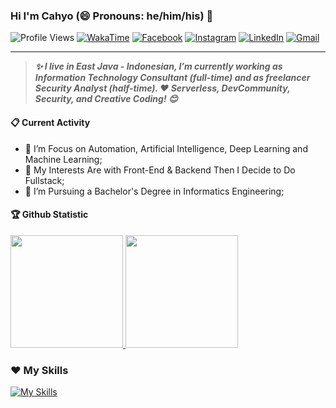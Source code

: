 ### Hi I'm Cahyo (😄 Pronouns: he/him/his) 👋

![Profile Views](https://komarev.com/ghpvc/?username=cdw1p)
[![WakaTime](https://wakatime.com/badge/user/6e00d41c-de83-4fd4-98d6-6b05b8cf5b7a.svg)](https://wakatime.com/@cahyodwi)
[![Facebook](https://img.shields.io/badge/--facebook?label=Facebook&logo=Facebook&style=social)](https://www.facebook.com/cdw1p)
[![Instagram](https://img.shields.io/badge/--instagram?label=instagram&logo=instagram&style=social)](https://www.instagram.com/cdw1p)
[![LinkedIn](https://img.shields.io/badge/--linkedin?label=LinkedIn&logo=LinkedIn&style=social)](https://www.linkedin.com/in/cdw1p)
[![Gmail](https://img.shields.io/badge/--gmail?label=Gmail&logo=gmail&style=social)](mailto:cahyodwi.idn@gmail.com)

----

> **<em>✨ I live in East Java - Indonesian, I’m currently working as Information Technology Consultant (full-time) and as freelancer Security Analyst (half-time). ❤ Serverless, DevCommunity, Security, and Creative Coding! 😊</em>** 

#### 📋 Current Activity
- 📖 I’m Focus on Automation, Artificial Intelligence, Deep Learning and Machine Learning;
- 🤔 My Interests Are with Front-End & Backend Then I Decide to Do Fullstack;
- 💼 I’m Pursuing a Bachelor's Degree in Informatics Engineering;

#### 🏆 Github Statistic
<p align="left">
  <a href="https://github.com/cdw1p">
    <img height="180em" src="https://github-readme-stats-eight-theta.vercel.app/api?username=cdw1p&show_icons=true&theme=&include_all_commits=true&count_private=true"/>
    <img height="180em" src="https://github-readme-stats-eight-theta.vercel.app/api/top-langs/?username=cdw1p&layout=compact&langs_count=8&theme="/>
  </a>
</p>

### ❤️ My Skills
[![My Skills](https://skillicons.dev/icons?i=nodejs,js,html,bootstrap,vite,webpack,electron,express,react,mongodb,git,regex,redis,redux,mysql,netlify,workers,wordpress,cloudflare,vercel,nginx,gcp,firebase,vue,vscode,linux,vim,jquery,devto,selenium,sequelize,tailwind,kubernetes,laravel,figma,py,opencv,postgres,ps,php,postman,prometheus,raspberrypi&theme=light)](https://skillicons.dev)
